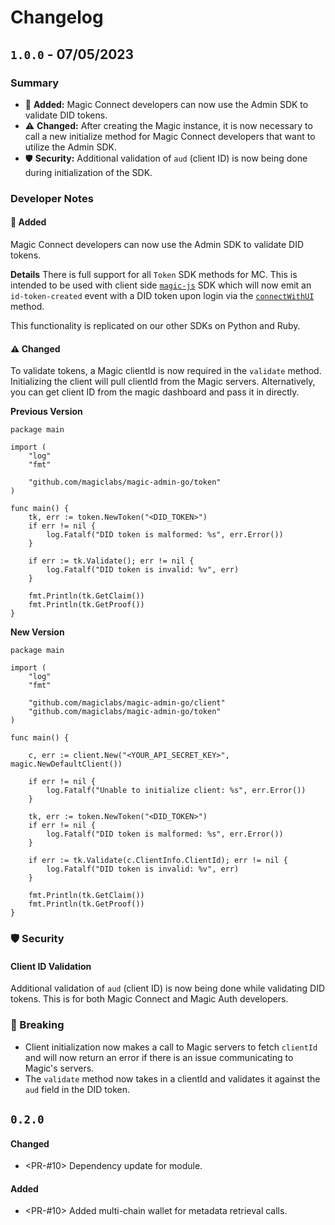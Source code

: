 # Changelog


## `1.0.0` - 07/05/2023

### Summary
- 🚀 **Added:** Magic Connect developers can now use the Admin SDK to validate DID tokens.
- ⚠️ **Changed:** After creating the Magic instance, it is now necessary to call a new initialize method for Magic Connect developers that want to utilize the Admin SDK.
- 🛡️ **Security:** Additional validation of `aud` (client ID) is now being done during initialization of the SDK.

### Developer Notes

#### 🚀 Added

Magic Connect developers can now use the Admin SDK to validate DID tokens.

**Details**
There is full support for all `Token` SDK methods for MC. This is intended to be used with client side [`magic-js`](#) SDK which will now emit an `id-token-created` event with a DID token upon login via the [`connectWithUI`](#) method.

This functionality is replicated on our other SDKs on Python and Ruby.

#### ⚠️ Changed

To validate tokens, a Magic clientId is now required in the `validate` method. 
Initializing the client will pull clientId from the Magic servers.
Alternatively, you can get client ID from the magic dashboard and pass it in directly.

**Previous Version**
```golang
package main

import (
    "log"
    "fmt"

    "github.com/magiclabs/magic-admin-go/token"
)

func main() {
	tk, err := token.NewToken("<DID_TOKEN>")
    if err != nil {
        log.Fatalf("DID token is malformed: %s", err.Error())
    }
    
    if err := tk.Validate(); err != nil {
        log.Fatalf("DID token is invalid: %v", err)
    }

    fmt.Println(tk.GetClaim())
    fmt.Println(tk.GetProof())
}
```

**New Version**
```golang
package main

import (
    "log"
    "fmt"

	"github.com/magiclabs/magic-admin-go/client"
    "github.com/magiclabs/magic-admin-go/token"
)

func main() {

	c, err := client.New("<YOUR_API_SECRET_KEY>", magic.NewDefaultClient())

	if err != nil {
		log.Fatalf("Unable to initialize client: %s", err.Error())
	}
	
	tk, err := token.NewToken("<DID_TOKEN>")
    if err != nil {
        log.Fatalf("DID token is malformed: %s", err.Error())
    }
    
    if err := tk.Validate(c.ClientInfo.ClientId); err != nil {
        log.Fatalf("DID token is invalid: %v", err)
    }

    fmt.Println(tk.GetClaim())
    fmt.Println(tk.GetProof())
}
```

### 🛡️ Security

#### Client ID Validation

Additional validation of `aud` (client ID) is now being done while validating DID tokens. This is for both Magic Connect and Magic Auth developers.


### 🚨 Breaking

* Client initialization now makes a call to Magic servers to fetch `clientId` and will now return an error if there is an issue communicating to Magic's servers. 
* The `validate` method now takes in a clientId and validates it against the `aud` field in the DID token.

## `0.2.0`

#### Changed

- <PR-#10>
    Dependency update for module.

#### Added

- <PR-#10>
    Added multi-chain wallet for metadata retrieval calls.
